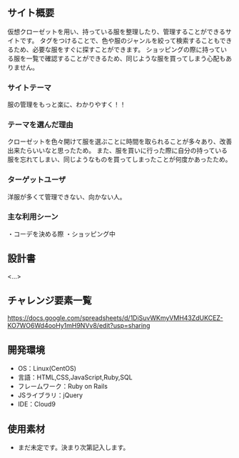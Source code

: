 # <eCloset>

## サイト概要
仮想クローゼットを用い、持っている服を整理したり、管理することができるサイトです。
タグをつけることで、色や服のジャンルを絞って検索することもできるため、必要な服をすぐに探すことができます。
ショッピングの際に持っている服を一覧で確認することができるため、同じような服を買ってしまう心配もありません。
 
### サイトテーマ
服の管理をもっと楽に、わかりやすく！！


### テーマを選んだ理由
クローゼットを色々開けて服を選ぶことに時間を取られることが多々あり、改善出来たらいいなと思ったため。
また、服を買いに行った際に自分の持っている服を忘れてしまい、同じようなものを買ってしまったことが何度かあったため。

### ターゲットユーザ
洋服が多くて管理できない、向かない人。

### 主な利用シーン
・コーデを決める際
・ショッピング中

## 設計書
<...>

## チャレンジ要素一覧
https://docs.google.com/spreadsheets/d/1DiSuvWKmyVMH43ZdUKCEZ-KO7WO6Wd4ooHy1mH9NVv8/edit?usp=sharing

## 開発環境
- OS：Linux(CentOS)
- 言語：HTML,CSS,JavaScript,Ruby,SQL
- フレームワーク：Ruby on Rails
- JSライブラリ：jQuery
- IDE：Cloud9

## 使用素材
- まだ未定です。決まり次第記入します。
